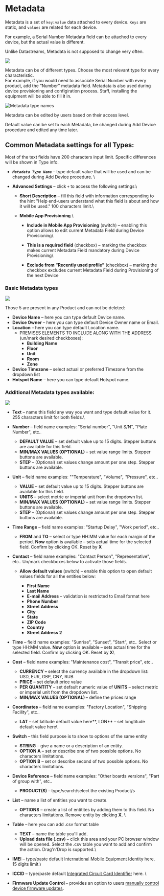# Metadata

Metadata is a set of `key:value` data attached to every device. `Keys` are static, and `values` are related for each device.&#x20;

For example, a Serial Number Metadata field can be attached to every device, but the actual value is different.

Unlike Datastreams, Metadata is not supposed to change very often. &#x20;

![](../../../.gitbook/assets/metadata\_table.PNG)

Metadata can be of different types. Choose the most relevant type for every characteristic.\
For example, if you would need to associate Serial Number with every product, add the “Number” metadata field. Metadata is also used during device provisioning and configiration process. Staff, installing the equipment will be able to fill it in.

![Metadata type names](<../../../.gitbook/assets/metadata types.png>)

Metadata can be edited by users based on their access level.

Default value can be set to each Metadata, be changed during Add Device procedure and edited any time later.

## Common Metadata settings for all Types:

Most of the text fields have 200 characters input limit. Specific differences will be shown in Type info.

* _**`Metadata Type Name`**_ – type default value that will be used and can be changed during Add Device procedure. \

* **Advanced Settings** – click `+` to access the following settings:\

  * **Short Description** – fill this field with information corresponding to the hint "Help end-users understand what this field is about and how it will be used." 100 characters limit.\

  * **Mobile App Provisioning** \

    * **Include in Mobile App Provisioning** (switch) – enabling this option allows to edit current Metadata Field during Device Provisioning\

    * **This is a required field** (checkbox) – marking the checkbox makes current Metadata Field mandatory during Device Provisioning\

    * **Exclude from “Recently used profile”** (checkbox) – marking the checkbox excludes current Metadata Field during Provisioning of the next Device

### Basic Metadata types&#x20;

![](../../../.gitbook/assets/basic\_metadata\_types.PNG)

Those 5 are present in any Product and can not be deleted:

* **Device Name** – here you can type default Device name.&#x20;
* **Device Owner** – here you can type default Device Owner name or Email.&#x20;
* **Location** – here you can type default Location name.&#x20;
  * PREMISES ELEMENTS TO INCLUDE ALONG WITH THE ADDRESS (un/mark desired checkboxes):
    * **Building Name**
    * **Floor**
    * **Unit**
    * **Room**
    * **Zone**
* **Device Timezone** – select actual or preferred Timezone from the dropdown list
* **Hotspot Name** – here you can type default Hotspot name.&#x20;

### Additional Metadata types available:

![](<../../../.gitbook/assets/metadata types.png>)

* **Text** – name this field any way you want and type default value for it. 255 characters limit for both fields.\

*   **Number** – field name examples: "Serial number", "Unit S/N", "Plate Number", etc..

    * **DEFAULT VALUE** – set default value up to 15 digits. Stepper buttons are available for this field.
    * **MIN/MAX VALUES (OPTIONAL)** – set value range limits. Stepper buttons are available.
    * **STEP** – (Optional) set values change amount per one step. Stepper buttons are available.


*   **Unit** – field name examples: ""Temperature", "Volume", ''Pressure", etc..

    * **VALUE** – set default value up to 15 digits. Stepper buttons are available for this field.
    * **UNITS** – select metric or imperial unit from the dropdown list.
    * **MIN/MAX VALUES (OPTIONAL)** – set value range limits. Stepper buttons are available.
    * **STEP** – (Optional) set values change amount per one step. Stepper buttons are available.


*   **Time Range** – field name examples: "Startup Delay", "Work period", etc..

    * **FROM** and **TO** – select or type HH:MM value for each margin of the period. **Now** option is available – sets actual time for the selected field. Confirm by clicking OK. Reset by **X**


* **Contact** – field name examples: "Contact Person", "Representative", etc.. Un/mark checkboxes below to activate those fields.
  *   **Allow default values** (switch) – enable this option to open default values fields for all the entities below:

      * **First Name**
      * **Last Name**
      * **E-mail Address** – validation is restricted to Email format here
      * **Phone Number**
      * **Street Address**
      * **City**
      * **State**
      * **ZIP Code**
      * **Country**
      * **Street Address 2**


* **Time** – field name examples: "Sunrise", "Sunset", "Start", etc.. Select or type HH:MM value. **Now** option is available – sets actual time for the selected field. Confirm by clicking OK. Reset by **X**\

*   **Cost** – field name examples: "Maintenance cost", "Transit price", etc..&#x20;

    * **CURRENCY –** select the currency available in the dropdown list: USD, EUR, GBP, CNY, RUB
    * **PRICE** – set default price value
    * **PER QUANTITY** – set default numeric value of **UNITS** – select metric or imperial unit from the dropdown list.
    * **MIN/MAX VALUES (OPTIONAL) –** define the prices range


* **Coordinates** – field name examples: "Factory Location", "Shipping Facility", etc..
  * **LAT** – set latitude default value here**,  LON** – set longtitude default value here\

*   **Switch** – this field purpose is to show to options of the same entity

    * **STRING** – give a name or a description of an entity.
    * **OPTION A** – set or describe one of two possible options. No characters limitations.
    * **OPTION B** –  set or describe second of two possible options. No characters limitations.


*   **Device Reference** – field name examples: "Other boards versions", "Part of group with", etc..

    * **PRODUCT(S)** – type/search/select the existing Product/s


* **List** – name a list of entities you want to create.
  * **OPTIONS** – create a list of entitites by adding them to this field. No characters limitations. Remove entity by clicking **X.** \

* **Table** – here you can add .csv format table
  * **TEXT** – name the table you'll add.
  * **Upload data file (.csv)** – click this area and your PC browser window will be opened. Select the .csv table you want to add and confirm the action. Drag'n'Drop is supported.\

* **IMEI** – type/paste default [International Mobile Equipment Identity](https://en.wikipedia.org/wiki/International\_Mobile\_Equipment\_Identity) here. 15 digits limit.\

* **ICCID** – type/paste default [Integrated Circuit Card Identifier](https://en.wikipedia.org/wiki/SIM\_card#ICCID) here. \

* **Firmware Update Control** – provides an option to users [manually control device firmware updates](../../blynk.air/user-controlled-shipments.md).
